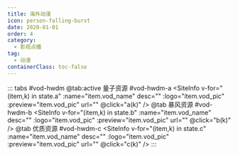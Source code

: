 ```yaml
---
title: 海外动漫
icon: person-falling-burst
date: 2020-01-01
order: 4
category:
  - 影视点播
tag:
  - 动漫
containerClass: toc-false
---
```


<ArtPlayer :src="state.src" :config="hlsConfig(state.p)" />

::: tabs #vod-hwdm
@tab:active 量子资源 #vod-hwdm-a
<SiteInfo v-for="(item,k) in state.a" :name="item.vod_name" desc="" :logo="item.vod_pic"
:preview="item.vod_pic" url="" @click="a(k)" />
@tab 暴风资源 #vod-hwdm-b
<SiteInfo v-for="(item,k) in state.b" :name="item.vod_name" desc="" :logo="item.vod_pic"
:preview="item.vod_pic" url="" @click="b(k)" />
@tab 优质资源 #vod-hwdm-c
<SiteInfo v-for="(item,k) in state.c" :name="item.vod_name" desc="" :logo="item.vod_pic"
:preview="item.vod_pic" url="" @click="c(k)" />
:::

<script setup>
  import vod from '@db/vod.js'
  import { hlsConfig } from '@cps/artConst'
  import { useStorage } from '@vueuse/core'
  import { onMounted } from "vue";

  const state = useStorage(
    "vod-hwdm",
    {
      src:"",
      a: [],
      b: [],
      c: [],
      p: []
    }
  )

  onMounted(async () => {
    state.value.a = (await vod.find({ "name": "lzzy-33" })).data
    state.value.b = (await vod.find({ "name": "bfzy-44" })).data
    state.value.c = (await vod.find({ "name": "yzzy-70" })).data
    a(0)
  });
  const a = (key) => {
    const { a } = state.value
    state.value.p = a[key].play_list
    state.value.src = a[key].play_list[0].url
  }
  const b = (key) => {
    const { b } = state.value
    state.value.p = b[key].play_list
    state.value.src = b[key].play_list[0].url
  }
  const c = (key) => {
    const { c } = state.value
    state.value.p = c[key].play_list
    state.value.src = c[key].play_list[0].url
  }
</script>
